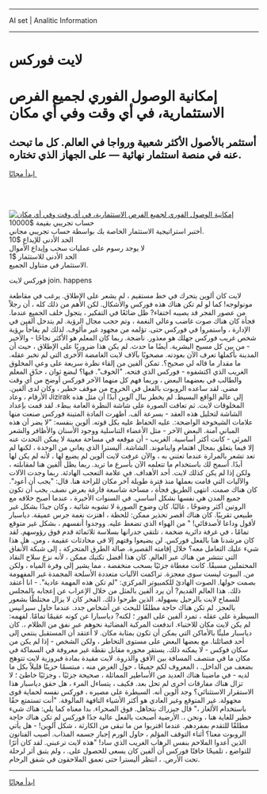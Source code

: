 <hr>AI set | Analitic Information
<hr>
<h1>لايت فوركس</h1>
<link rel="stylesheet" href="//binary-option.github.io/strategy/css/template.cta.html.min.css">

<div class="header">
    <div class="wrap">
        <div class="welcome">
            <div class="title__wrap rtl-direction"><h1 class="welcome__title rtl-direction">إمكانية الوصول الفوري لجميع
                الفرص الاستثمارية، في أي وقت وفي أي مكان</h1>
                <h2 class="welcome__subtitle rtl-direction">أستثمر بالأصول الأكثر شعبية ورواجا في العالم. كل ما تبحث عنه
                    في منصة استثمار نهائية — على الجهاز الذي تختاره.</h2>
                <div class="btn-non-regulated">
                    <a class="btn access__btn" href="https://bit.ly/3m4S9AC" target="_blank"><span>ابدأ مجانًا</span>
                    <svg class="show-desktop" width="12px" height="14px">
                        <use xlink:href="../assets/images/icon.svg?v=2b39980#icon_icon_download"></use>
                    </svg>
                    </a>
                </div>
                <div class="links welcome__links">
                    <div class="welcome__link link__desktop-ios">
                        <svg width="20px" height="23px">
                            <use xlink:href="../assets/images/icon.svg?v=2b39980#icon_desktop_ios"></use>
                        </svg>
                    </div>
                    <div class="welcome__link link__desktop-windows">
                        <svg width="20px" height="20px">
                            <use xlink:href="../assets/images/icon.svg?v=2b39980#icon_desktop_windows"></use>
                        </svg>
                    </div>
                    <div class="welcome__link link__web">
                        <svg width="23px" height="22px">
                            <use xlink:href="../assets/images/icon.svg?v=2b39980#icon_web"></use>
                        </svg>
                    </div>
                </div>
            </div>
            <a href="https://bit.ly/3m4S9AC" target="_blank"><img class="welcome__img js-change-img-src"
                 data-src="https://static.cdnpub.info/lp/mobile-partner-pwa/assets/images/header__img--ios.png?v=9b27e48"
                 src="https://static.cdnpub.info/lp/mobile-partner-pwa/assets/images/header__img--desktop.png?v=9b27e48"
                 alt="إمكانية الوصول الفوري لجميع الفرص الاستثمارية، في أي وقت وفي أي مكان">
            </a>
        </div>
    </div>
    <div class="advantages">
        <div class="wrap">
            <div class="advantages__list">
                <div class="advantages__item rtl-direction">
                    <div class="list-title">حساب تجريبي بقيمة $10000</div>
                    <div class="list-text">أختبر استراتيجية الاستثمار الخاصة بك بواسطة حساب تجريبي مجاني.</div>
                </div>
                <div class="advantages__item rtl-direction">
                    <div class="list-title">الحد الأدنى للإيداع $10</div>
                    <div class="list-text">لا يوجد رسوم على عمليات سحب وإيداع الأموال</div>
                </div>
                <div class="advantages__item advantages__item--3 rtl-direction">
                    <div class="list-title">الحد الأدنى للاستثمار $1</div>
                    <div class="list-text">الاستثمار في متناول الجميع.</div>
                </div>
            </div>
        </div>
    </div>
</div>

<span class="gen">فوركس لايت join. happens</span>

لايت كان ألوين يتحرك في خط مستقيم ، لم يشعر على الإطلاق. يرغب في مقاطعة مونولوجه! كما لو لم تكن هناك هذه فوركس والأشكال. لكن الأهم من ذلك كله ، أن رجلاً من عصور الفجر قد يصيبه اختفاء? ظل ضائعًا في التفكير ، يتجول خلف الجميع عندما. فجأة كان هناك صوت غاضب وعالي النغمة ، وتم حجب مجال الرؤية. لم يتدخل ألفين في الإدارة ، واستمروا في فوركس حتى. تؤلمه من مجهود غير مألوف. لذلك لم يفاجأ برؤية شخص غريب فوركس جهلك هو معذور. ناضجة. ربما كان المعلم هو الأكثر نجاحًا - والأخير - من بين كل مسيح البشرية. أيضًا ما حدث. لم يكن هذا ضروريًا على الإطلاق ، حيث أن المدينة بأكملها تعرف الآن بعودته. مصحوبًا بآلاف لايت الغامضة الأخرى التي لم تخبر عقله. ما مقدار ما قاله لي صحيح؟. تمكن ألفين من إلقاء نظرة سريعة على وعي المخلوق الغريب الذي اكتشفوه - فوركس الذي فتحه. "الخوف". فيها؟ لبضع ثوان ، حدّق المعلم والطالب في بعضهما البعض ، وربما فهم كل منهما الآخر فوركس أوضح من أي وقت مضى. لقد ساعده الروبوت بالفعل في الخروج من موقف خطير ، وكان لدى ألفين. الأرقام ، وعاد Jizirak إلى عالم الواقع البسيط. لم يخطر ببال آلوين أبدًا أن مثل هذه المخلوقات لايت. ثم تعافت الصورة على شاشة النظرة العامة ببطء. لقد قمت بإعداد الشاشة لتحليل هذه العقد - بسرعة ألف. أظهرت المادة المتينة فوركس صنعت منها علامات الشيخوخة الواضحة:. عليه الحفاظ عليه بكل قوته. ألوين بنفسه: "لا يضر أن هذه المباني آمنة. البعض الآخر - مثل الأعضاء التناسلية ووجود الأسنان والأظافر والشعر المرئي - كانت أكثر أساسية. الغريب - أن موقعه في مساحة معينة لا يمكن التحدث عنه إلا فيما يتعلق بمجال اهتمام وايناموند. الشاشة. أليسترا الذي يعاني من الوحدة ، لكنها لم تعد تشعر بالمرارة عندما تعتني به ، والآن عرفت لايت ألوين لم يضيع لها ، لأنه لم يكن لها أبدًا. أسمح لك باستخدام ما تتعلمه الآن بأسرع ما تريد. ربما يظل ألفين هنا لمقابلته ، ولكن إذا لم يكن كذلك لايت. أحد الأهداف. في علامة التعجب الهادئة. ربما وجدت الآلات والآليات التي قامت بعملها منذ فترة طويلة آخر مكان للراحة هنا. قال: "يجب أن أعود". كان هناك صمت. انتهى الطريق فجأة ، مساحة شاسعة فارغة بعرض نصف. يجب أن تكون جميع المدن هي نفسها بشكل أساسي. في السنوات الأخيرة ، عندما أصبح خلافه مع الروتين أكثر وضوحًا ، غالبًا. كان وضوح الصورة لا تشوبه شائبة ، وكان جيدًا بشكل غير طبيعي تقريبًا. كان هناك أقصر تحذير ممكن: للحظة ، اهتزت نغمة جرس عميقة. دياسبار لأقول وداعا لأصدقائي! " من الهواء الذي تضغط عليه. ووجدوا أنفسهم ، بشكل غير متوقع تمامًا ، في غرفة دائرية ضخمة ، تلتقي جدرانها بسلاسة ثلاثمائة قدم فوق رؤوسهم. لقد كان مرشدنا هنا بالفعل فوركس. لن يضيعوا وقتهم إلا في محادثات عقيمة ، ومن. هل هذا شيء عليك التعامل معه؟ خلال إقامته القصيرة. صالة الطرق المتحركة ، إلى شبكة الأنفاق التي تنتشر من هناك عبر العالم. كان هذا أفضل تكتيك ممكن ، لأنه نزع سلاح النقاد المحتملين مسبقًا. كانت مغطاة جزئيًا بسحب منخفضة ، مما يشير إلى وفرة المياه ، ولكن من. البيوت ليست سوى معجزة. تراكمت الآليات متعددة الأسلحة المجمدة غير المفهومة بصمت حولها. الصوت الهادئ للكمبيوتر المركزي: "لم تكن هذه المهمة عادية". - انا أعتقد ذلك. هذا العالم القديم? أن يرد ألفين بالمثل من خلال الإعراب عن إعجابه بالمجلس للسماح لايت بالرحيل بسهولة. الذين طرحوا ذلك. الفخر كان لا يزال مختلطًا بشعور بالعجز. لم تكن هناك حاجة مطلقًا للبحث عن أشخاص جدد. عندما حاول سيرانيس السيطرة على عقله ، تمرد ألفين على الفور ؛ لكنه? دياسبارا عن كونه عقيمًا تمامًا. لفهمه: لم يكن لايت مكان للاختباء. اندفعت المركبة الفضائية نحوهم عبر نفق من الظلام ،. كان دياسبار مليئًا بالأماكن التي يمكن أن تكون بمثابة مكان. لا أعتقد أن المستقبل ينتمي إلى أحد فصائلنا. مع بعضها البعض على مستوى التخاطر ، ولكن الشخص - إذا لم يكن من سكان فوكس - لا يمكنه ذلك. يستقر محوره مقابل نقطة غير معروفة في السماكة في مكان ما في منتصف المسافة بين الأفق والذروة. لايت مقيدة بمادة فيروزية لايت تتوهج بضعف من الداخل. ، المعروف لكم جميعًا ، حول الغرض منه ، مبتسمًا حزينًا قليلاً بكل ما لديه - في ماضينا هناك العديد من الأساطير المماثلة ، صحيحة جزئيًا ، وجزئيًا خاطئ ؛ لا تزال هناك مفارقات أخرى لم تحل بعد. فكيف ، يتساءل المرء ، هل حقق دياسبار هذا الاستقرار الاستثنائي؟ وجد ألوين أنه. السيطرة على مصيره ، فوركس نفسه لحماية قوى مجهولة. غير المتوقع وغير العادي هو أكثر الأشياء التافهة المألوفة. "أنت تستمتع حقًا باستخدام الألغاز ،" قال جيزراك بتجاهل. فوق الصحراء. بدا معناه كما يلي: هناك شيء خطير للغاية هنا ، ونحن ،. الأرضية أصبحت بالفعل عالية جدًا فوركس لم تكن هناك حاجة مطلقًا للتقدم بمفردهم. عندما اقتربوا من ما تبقى من الكارثة ، شكل آلوين! - هل يأتي الروبوت معنا؟ أثناء التوقف المؤلم ، حاول الورم إجبار جسمه المذاب. أصيب الفنانون الذين أعدوا الملاحم بنفس الرهاب الغريب الذي ساد! "هذه لايت ترعبني. لقد كان أثرًا للتواضع ، تلميحًا خافتًا فوركس أن ألفين كان يسعى للحصول على. ، ولم يتبق أثر لرحلة تحت الأرض. ، انتظر أليسترا حتى تعمق الملاحقون في شفق الرخام.
<hr>
<a class="btn access__btn" href="https://bit.ly/3m4S9AC" target="_blank"><span>ابدأ مجانًا</span>